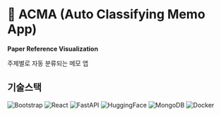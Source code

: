 # 📝 ACMA (Auto Classifying Memo App)

**Paper Reference Visualization**

주제별로 자동 분류되는 메모 앱


## 기술스택

![Bootstrap](https://img.shields.io/badge/Bootstrap-7952B3?style=flat-square&logo=bootstrap&logoColor=white)
![React](https://img.shields.io/badge/React-61DAFB?style=flat-square&logo=React&logoColor=white)
![FastAPI](https://img.shields.io/badge/FastAPI-009688?style=flat-square&logo=FastAPI&logoColor=white)
![HuggingFace](https://img.shields.io/badge/HuggingFace-yellow?style=flat-square)
![MongoDB](https://img.shields.io/badge/MongoDB-47A248?style=flat-square&logo=MongoDB&logoColor=white)
![Docker](https://img.shields.io/badge/Docker-2496ED?style=flat-square&logo=Docker&logoColor=white)